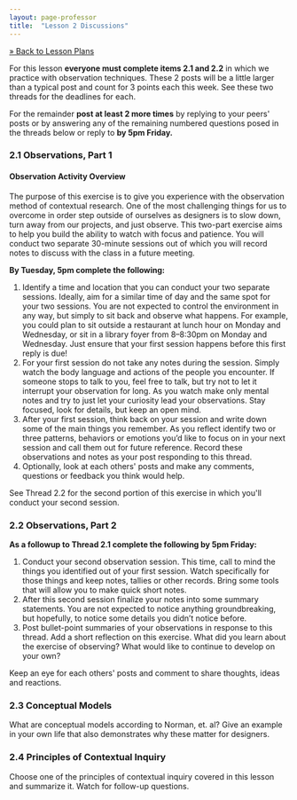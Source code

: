 ```yaml
---
layout: page-professor
title:  "Lesson 2 Discussions"
---
```

[&raquo; Back to Lesson Plans](/lesson-plans/)

For this lesson **everyone must complete items 2.1 and 2.2** in which we practice with observation techniques. These 2 posts will be a little larger than a typical post and count for 3 points each this week. See these two threads for the deadlines for each.

For the remainder **post at least 2 more times** by replying to your peers' posts or by answering any of the remaining numbered questions posed in the threads below or reply to **by 5pm Friday.**

### 2.1 Observations, Part 1

#### Observation Activity Overview

The purpose of this exercise is to give you experience with the observation method of contextual research. One of the most challenging things for us to overcome in order step outside of ourselves as designers is to slow down, turn away from our projects, and just observe. This two-part exercise aims to help you build the ability to watch with focus and patience. You will conduct two separate 30-minute sessions out of which you will record notes to discuss with the class in a future meeting.

**By Tuesday, 5pm complete the following:**

1. Identify a time and location that you can conduct your two separate sessions. Ideally, aim for a similar time of day and the same spot for your two sessions. You are not expected to control the environment in any way, but simply to sit back and observe what happens. For example, you could plan to sit outside a restaurant at lunch hour on Monday and Wednesday, or sit in a library foyer from 8–8:30pm on Monday and Wednesday. Just ensure that your first session happens before this first reply is due!
2. For your first session do not take any notes during the session. Simply watch the body language and actions of the people you encounter. If someone stops to talk to you, feel free to talk, but try not to let it interrupt your observation for long. As you watch make only mental notes and try to just let your curiosity lead your observations. Stay focused, look for details, but keep an open mind.
3. After your first session, think back on your session and write down some of the main things you remember. As you reflect identify two or three patterns, behaviors or emotions you’d like to focus on in your next session and call them out for future reference. Record these observations and notes as your post responding to this thread.
4. Optionally, look at each others' posts and make any comments, questions or feedback you think would help.

See Thread 2.2 for the second portion of this exercise in which you'll conduct your second session.

### 2.2 Observations, Part 2

**As a followup to Thread 2.1 complete the following by 5pm Friday:**

1. Conduct your second observation session. This time, call to mind the things you identified out of your first session. Watch specifically for those things and keep notes, tallies or other records. Bring some tools that will allow you to make quick short notes.
2. After this second session finalize your notes into some summary statements. You are not expected to notice anything groundbreaking, but hopefully, to notice some details you didn’t notice before.
3. Post bullet-point summaries of your observations in response to this thread. Add a short reflection on this exercise. What did you learn about the exercise of observing? What would like to continue to develop on your own?

Keep an eye for each others' posts and comment to share thoughts, ideas and reactions.

### 2.3 Conceptual Models

What are conceptual models according to Norman, et. al? Give an example in your own life that also demonstrates why these matter for designers.

### 2.4 Principles of Contextual Inquiry

Choose one of the principles of contextual inquiry covered in this lesson and summarize it. Watch for follow-up questions.
